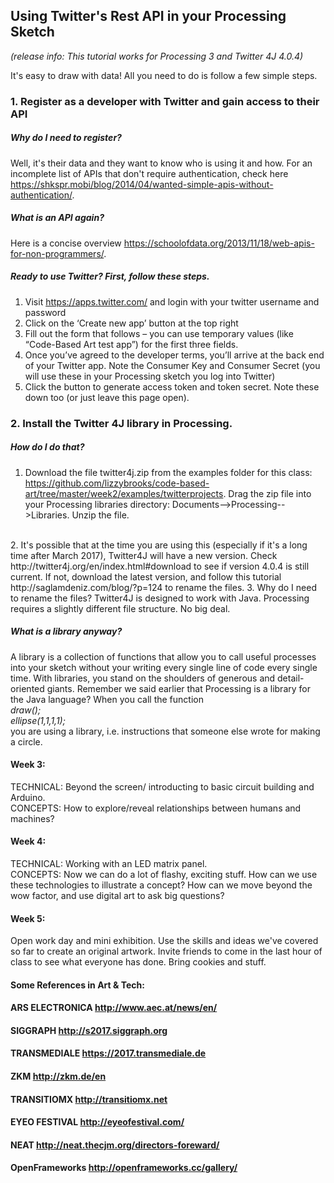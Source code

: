 ## Using Twitter's Rest API in your Processing Sketch

*(release info: This tutorial works for Processing 3 and Twitter 4J 4.0.4)*


It's easy to draw with data! All you need to do is follow a few simple steps.

### 1. Register as a developer with Twitter and gain access to their API
##### Why do I need to register? 
Well, it's their data and they want to know who is using it and how. For an incomplete list of APIs that don't require authentication, check here https://shkspr.mobi/blog/2014/04/wanted-simple-apis-without-authentication/.

##### What is an API again? 
Here is a concise overview https://schoolofdata.org/2013/11/18/web-apis-for-non-programmers/.

##### Ready to use Twitter? First, follow these steps. 

1. Visit https://apps.twitter.com/ and login with your twitter username and password
2. Click on the ‘Create new app’ button at the top right
3. Fill out the form that follows – you can use temporary values (like “Code-Based Art test app”) for the first three fields.
4. Once you’ve agreed to the developer terms, you’ll arrive at the back end of your Twitter app. Note the Consumer Key and Consumer Secret (you will use these in your Processing sketch you log into Twitter)
5. Click the button to generate access token and token secret. Note these down too (or just leave this page open).

### 2. Install the Twitter 4J library in Processing. 
##### How do I do that? 

1. Download the file twitter4j.zip from the examples folder for this class: https://github.com/lizzybrooks/code-based-art/tree/master/week2/examples/twitterprojects. Drag the zip file into your Processing libraries directory: Documents-->Processing-->Libraries. Unzip the file. 
<br>
2. It's possible that at the time you are using this (especially if it's a long time after March 2017), Twitter4J will have a new version. Check http://twitter4j.org/en/index.html#download to see if version 4.0.4 is still current. If not, download the latest version, and follow this tutorial http://saglamdeniz.com/blog/?p=124 to rename the files.
3. Why do I need to rename the files? Twitter4J is designed to work with Java. Processing requires a slightly different file structure. No big deal.

##### What is a library anyway? <br>
A library is a collection of functions that allow you to call useful processes into your sketch without your writing every single line of code every single time. With libraries, you stand on the shoulders of generous and detail-oriented giants. Remember we said earlier that Processing is a library for the Java language? When you call the function <br>
*draw();<br>
ellipse(1,1,1,1);* <br>
you are using a library, i.e. instructions that someone else wrote for making a circle.


#### Week 3: 
TECHNICAL: Beyond the screen/ introducting to basic circuit building and Arduino.  <br>CONCEPTS: How to explore/reveal relationships between humans and machines? 

#### Week 4: 
TECHNICAL: Working with an LED matrix panel.  <br>CONCEPTS: Now we can do a lot of flashy, exciting stuff. How can we use these technologies to illustrate a concept? How can we move beyond the wow factor, and use digital art to ask big questions?

#### Week 5:
Open work day and mini exhibition. Use the skills and ideas we've covered so far to create an original artwork. Invite friends to come in the last hour of class to see what everyone has done. Bring cookies and stuff. 

#### Some References in Art & Tech:
#### ARS ELECTRONICA http://www.aec.at/news/en/
#### SIGGRAPH http://s2017.siggraph.org
#### TRANSMEDIALE https://2017.transmediale.de
#### ZKM http://zkm.de/en
#### TRANSITIOMX http://transitiomx.net
#### EYEO FESTIVAL http://eyeofestival.com/
#### NEAT http://neat.thecjm.org/directors-foreward/
#### OpenFrameworks http://openframeworks.cc/gallery/

